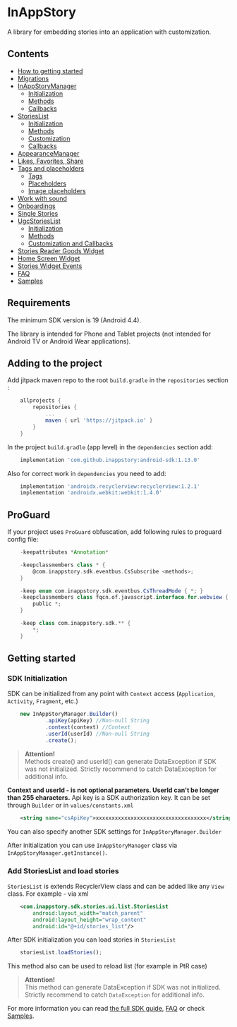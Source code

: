 # InAppStory

A library for embedding stories into an application with customization.

## Contents

* [How to getting started](README.md#getting-started)
* [Migrations](docs/Migrations.md)
* [InAppStoryManager](docs/InAppStoryManager.md)
	* [Initialization](docs/InAppStoryManager.md#initialization)
	* [Methods](docs/InAppStoryManager.md#methods)
	* [Callbacks](docs/InAppStoryManager.md#callbacks)
* [StoriesList](docs/StoriesList.md)
	* [Initialization](docs/StoriesList.md#initialization)
	* [Methods](docs/StoriesList.md#methods)
	* [Customization](docs/StoriesList.md#customization)
	* [Callbacks](docs/StoriesList.md#callbacks)
* [AppearanceManager](docs/AppearanceManager.md)
* [Likes, Favorites, Share](docs/Likes_Favorites_Share.md)
* [Tags and placeholders](docs/Tags_Placeholders.md)
	* [Tags](docs/Tags_Placeholders.md#tags)
	* [Placeholders](docs/Tags_Placeholders.md#placeholders)
	* [Image placeholders](docs/Tags_Placeholders.md#image-placeholders)
* [Work with sound](docs/Sound.md)
* [Onboardings](docs/Onboardings.md)
* [Single Stories](docs/Single_Stories.md)
* [UgcStoriesList](docs/UgcStoriesList.md)
	* [Initialization](docs/UgcStoriesList.md#initialization)
	* [Methods](docs/UgcStoriesList.md#methods)
	* [Customization and Callbacks](docs/UgcStoriesList.md#customization-and-callbacks)
* [Stories Reader Goods Widget](docs/Goods.md)
* [Home Screen Widget](docs/Home_Screen_Widget.md)
* [Stories Widget Events](docs/Stories_Widgets_Events.md)
* [FAQ](docs/FAQ.md)
* [Samples](https://github.com/inappstory/Android-Example)

## Requirements

The minimum SDK version is 19 (Android 4.4).

The library is intended for Phone and Tablet projects (not intended for Android TV or Android Wear applications).

## Adding to the project

Add jitpack maven repo to the root `build.gradle` in the `repositories` section :
```gradle
	allprojects {
	    repositories {
	        ...
	        maven { url 'https://jitpack.io' }
	    }
	}
```

In the project `build.gradle` (app level) in the `dependencies` section add:
```gradle
	implementation 'com.github.inappstory:android-sdk:1.13.0'
```

Also for correct work in `dependencies` you need to add:
```gradle
	implementation 'androidx.recyclerview:recyclerview:1.2.1'
	implementation 'androidx.webkit:webkit:1.4.0'
```

## ProGuard

If your project uses `ProGuard` obfuscation, add following rules to proguard config file:

```gradle
	-keepattributes *Annotation*

	-keepclassmembers class * {
	    @com.inappstory.sdk.eventbus.CsSubscribe <methods>;
	}

	-keep enum com.inappstory.sdk.eventbus.CsThreadMode { *; }
	-keepclassmembers class fqcn.of.javascript.interface.for.webview {
	    public *;
	}

	-keep class com.inappstory.sdk.** {
	    *;
	}
```

## Getting started

### SDK Initialization

SDK can be initialized from any point with `Context` access (`Application`, `Activity`, `Fragment`, etc.)

```js
	new InAppStoryManager.Builder()
     		.apiKey(apiKey) //Non-null String
      		.context(context) //Context
      		.userId(userId) //Non-null String
	    	.create();
```
>**Attention!**   
>Methods create() and userId() can generate DataException if SDK was not initialized. Strictly recommend to catch DataException for additional info.

**Context and userId - is not optional parameters. UserId can't be longer than 255 characters.** Api key is a SDK authorization key. It can be set through `Builder` or in `values/constants.xml`
```xml
	<string name="csApiKey">xxxxxxxxxxxxxxxxxxxxxxxxxxxxxxxxxxx</string>
```

You can also specify another SDK settings for `InAppStoryManager.Builder`

After initialization you can use `InAppStoryManager` class via `InAppStoryManager.getInstance()`.

### Add StoriesList and load stories

`StoriesList` is extends RecyclerView class and can be added like any `View` class. For example - via xml

```xml
	<com.inappstory.sdk.stories.ui.list.StoriesList
	    android:layout_width="match_parent"
	    android:layout_height="wrap_content"
	    android:id="@+id/stories_list"/>
```

After SDK initialization you can load stories in `StoriesList`

```js
	storiesList.loadStories(); 
```
This method also can be used to reload list (for example in PtR case)

>**Attention!**  
>This method can generate DataException if SDK was not initialized. Strictly recommend to catch `DataException` for additional info.

For more information you can read [the full SDK guide](README.md#contents), [FAQ](docs/FAQ.md) or check [Samples](https://github.com/inappstory/Android-Example).
